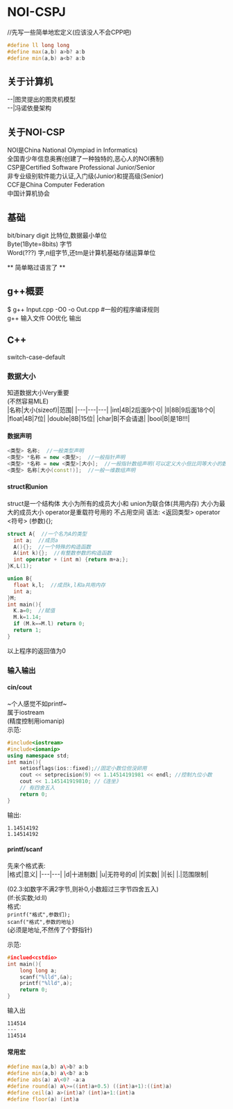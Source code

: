 # NOI-CSPJ
//先写一些简单地宏定义(应该没人不会CPP吧)  
```c++
#define ll long long  
#define max(a,b) a>b? a:b  
#define min(a,b) a<b? a:b
```
## 关于计算机  
\-\-|图灵提出的图灵机模型  
\-\-|冯诺依曼架构  
## 关于NOI-CSP
NOI是China National Olympiad in Informatics)  
全国青少年信息奥赛(创建了一种独特的,恶心人的NOI赛制)  
CSP是Certified Software Professional Junior/Senior  
非专业级别软件能力认证,入门级(Junior)和提高级(Senior)  
CCF是China Computer Federation  
中国计算机协会  


## 基础
bit/binary digit 比特位,数据最小单位  
Byte(1Byte=8bits) 字节  
Word(???) 字,n组字节,还tm是计算机基础存储运算单位  

** 简单略过语言了 **  

## g++概要
$ g++ Input.cpp -O0 -o Out.cpp #一般的程序编译规则  
  g++ 输入文件  O0优化 输出  

## C++
switch-case-default  
### 数据大小
知道数据大小Very重要  
(不然容易MLE)  
|名称|大小(sizeof)|范围|
|---|---|---|
|int|4B|2后面9个0|
|ll|8B|9后面18个0|
|float|4B|7位|
|double|8B|15位|
|char|B|不会请退|
|bool|B|是1B!!!|

#### 数据声明
```C++
<类型> 名称;  //一般类型声明
<类型> *名称 = new <类型>;  //一般指针声明
<类型> *名称 = new <类型>[大小];  //一般指针数组声明(可以定义大小但比同等大小的数组大一些
<类型> 名称[大小(const!)];  //一般一维数组声明
```

#### struct和union
struct是一个结构体
大小为所有的成员大小和
union为联合体(共用内存)
大小为最大的成员大小
operator是重载符号用的
不占用空间
语法:
<返回类型> operator <符号> (参数){};

```C++
struct A{  //一个名为A的类型
  int a;  //成员a
  A(){};  //一个特殊的构造函数
  A(int k){};  //有整数参数的构造函数
  int operator + (int m) {return m+a;};
}K,L(1);

union B{
  float k,l;  //成员k,l和a共用内存
  int a;
}M; 
int main(){
  K.a=0;  //赋值
  M.k=1.14;
  if (M.k==M.l) return 0;
  return 1;
}
```
以上程序的返回值为0
### 输入输出
#### cin/cout
~个人感觉不如printf~  
属于iostream  
(精度控制用iomanip)  
示范:  
```C++
#include<iostream>
#include<iomanip>
using namespace std;
int main(){
    setiosflags(ios::fixed);//固定小数位但没卵用
    cout << setprecision(9) << 1.14514191981 << endl; //控制九位小数
    cout << 1.145141919810; //《连坐》
    // 有四舍五入
    return 0;
}
```
输出:  
```
1.14514192
1.14514192
```
#### printf/scanf
先来个格式表:  
|格式|意义|
|---|---|
|d|十进制数|
|u|无符号的d|
|f|实数|
|l|长|
|.|范围限制|

(02.3:如数字不满2字节,则补0,小数超过三字节四舍五入)  
(lf:长实数;ld:ll)  
格式:  
`printf("格式",参数们);`  
`scanf("格式",参数的地址)`  
(必须是地址,不然传了个野指针)  

示范:  
```c++
#inclued<cstdio>
int main(){
    long long a;
    scanf("%lld",&a);
    printf("%lld",a);
    return 0;
}
```
输入出  
```
114514
---
114514
```

#### 常用宏
```c++
#define max(a,b) a\>b? a:b
#define min(a,b) a\<b? a:b
#define abs(a) a\<0? -a:a
#define round(a) a\>=((int)a+0.5) ((int)a+1):((int)a)
#define ceil(a) a>(int)a? (int)a+1:(int)a
#define floor(a) (int)a
```
